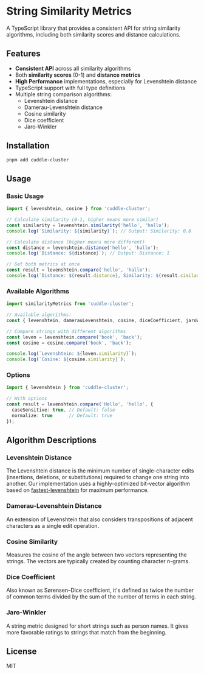 # String Similarity Metrics

A TypeScript library that provides a consistent API for string similarity algorithms, including both similarity scores and distance calculations.

## Features

- **Consistent API** across all similarity algorithms
- Both **similarity scores** (0-1) and **distance metrics**
- **High Performance** implementations, especially for Levenshtein distance
- TypeScript support with full type definitions
- Multiple string comparison algorithms:
  - Levenshtein distance
  - Damerau-Levenshtein distance
  - Cosine similarity
  - Dice coefficient
  - Jaro-Winkler

## Installation

```bash
pnpm add cuddle-cluster
```

## Usage

### Basic Usage

```typescript
import { levenshtein, cosine } from 'cuddle-cluster';

// Calculate similarity (0-1, higher means more similar)
const similarity = levenshtein.similarity('hello', 'hallo');
console.log(`Similarity: ${similarity}`); // Output: Similarity: 0.8

// Calculate distance (higher means more different)
const distance = levenshtein.distance('hello', 'hallo');
console.log(`Distance: ${distance}`); // Output: Distance: 1

// Get both metrics at once
const result = levenshtein.compare('hello', 'hallo');
console.log(`Distance: ${result.distance}, Similarity: ${result.similarity}`);
```

### Available Algorithms

```typescript
import similarityMetrics from 'cuddle-cluster';

// Available algorithms:
const { levenshtein, damerauLevenshtein, cosine, diceCoefficient, jaroWinkler } = similarityMetrics;

// Compare strings with different algorithms
const leven = levenshtein.compare('book', 'back');
const cosine = cosine.compare('book', 'back');

console.log(`Levenshtein: ${leven.similarity}`);
console.log(`Cosine: ${cosine.similarity}`);
```

### Options

```typescript
import { levenshtein } from 'cuddle-cluster';

// With options
const result = levenshtein.compare('Hello', 'hello', {
  caseSensitive: true, // Default: false
  normalize: true      // Default: true
});
```

## Algorithm Descriptions

### Levenshtein Distance

The Levenshtein distance is the minimum number of single-character edits (insertions, deletions, or substitutions) required to change one string into another. Our implementation uses a highly-optimized bit-vector algorithm based on [fastest-levenshtein](https://github.com/ka-weihe/fastest-levenshtein) for maximum performance.

### Damerau-Levenshtein Distance

An extension of Levenshtein that also considers transpositions of adjacent characters as a single edit operation.

### Cosine Similarity

Measures the cosine of the angle between two vectors representing the strings. The vectors are typically created by counting character n-grams.

### Dice Coefficient

Also known as Sørensen–Dice coefficient, it's defined as twice the number of common terms divided by the sum of the number of terms in each string.

### Jaro-Winkler

A string metric designed for short strings such as person names. It gives more favorable ratings to strings that match from the beginning.

## License

MIT